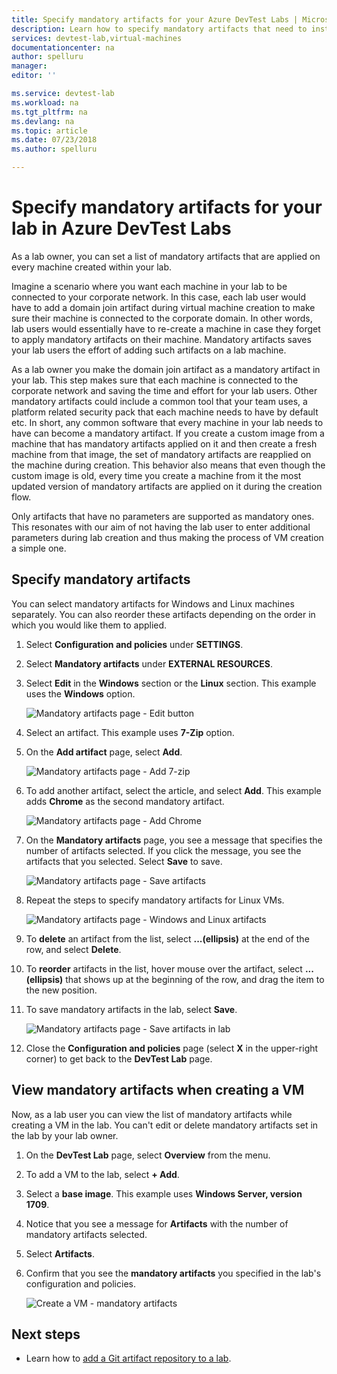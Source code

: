 ```yaml
---
title: Specify mandatory artifacts for your Azure DevTest Labs | Microsoft Docs
description: Learn how to specify mandatory artifacts that need to installed prior to installing any user-selected artifacts on virtual machines (VMs) in the lab. 
services: devtest-lab,virtual-machines
documentationcenter: na
author: spelluru
manager: 
editor: ''

ms.service: devtest-lab
ms.workload: na
ms.tgt_pltfrm: na
ms.devlang: na
ms.topic: article
ms.date: 07/23/2018
ms.author: spelluru

---
```

# Specify mandatory artifacts for your lab in Azure DevTest Labs
As a lab owner, you can set a list of mandatory artifacts that are applied on every machine created within your lab.

Imagine a scenario where you want each machine in your lab to be connected to your corporate network. In this case, each lab user would have to add a domain join artifact during virtual machine creation to make sure their machine is connected to the corporate domain. In other words, lab users would essentially have to re-create a machine in case they forget to apply mandatory artifacts on their machine. Mandatory artifacts saves your lab users the effort of adding such artifacts on a lab machine.  
 
As a lab owner you make the domain join artifact as a mandatory artifact in your lab. This step makes sure that each machine is connected to the corporate network and saving the time and effort for your lab users. Other mandatory artifacts could include a common tool that your team uses, a platform related security pack that each machine needs to have by default etc. In short, any common software that every machine in your lab needs to have can become a mandatory artifact. If you create a custom image from a machine that has mandatory artifacts applied on it and then create a fresh machine from that image, the set of mandatory artifacts are reapplied on the machine during creation. This behavior also means that even though the custom image is old, every time you create a machine from it the most updated version of mandatory artifacts are applied on it during the creation flow. 
 
Only artifacts that have no parameters are supported as mandatory ones. This resonates with our aim of not having the lab user to enter additional parameters during lab creation and thus making the process of VM creation a simple one. 


## Specify mandatory artifacts
You can select mandatory artifacts for Windows and Linux machines separately. You can also reorder these artifacts depending on the order in which you would like them to applied. 


1. Select **Configuration and policies** under **SETTINGS**. 
2. Select **Mandatory artifacts** under **EXTERNAL RESOURCES**. 
3. Select **Edit** in the **Windows** section or the **Linux** section. This example uses the **Windows** option. 

    ![Mandatory artifacts page - Edit button](media/devtest-lab-mandatory-artifacts/mandatory-artifacts-edit-button.png)
4. Select an artifact. This example uses **7-Zip** option. 
5. On the **Add artifact** page, select **Add**. 

    ![Mandatory artifacts page - Add 7-zip](media/devtest-lab-mandatory-artifacts/add-seven-zip.png)
6. To add another artifact, select the article, and select **Add**. This example adds **Chrome** as the second mandatory artifact.

    ![Mandatory artifacts page - Add Chrome](media/devtest-lab-mandatory-artifacts/add-chrome.png)
7. On the **Mandatory artifacts** page, you see a message that specifies the number of artifacts selected. If you click the message, you see the artifacts that you selected. Select **Save** to save. 

    ![Mandatory artifacts page - Save artifacts](media/devtest-lab-mandatory-artifacts/save-artifacts.png)
8. Repeat the steps to specify mandatory artifacts for Linux VMs. 
    
    ![Mandatory artifacts page - Windows and Linux artifacts](media/devtest-lab-mandatory-artifacts/windows-linux-artifacts.png)
9. To **delete** an artifact from the list, select **...(ellipsis)** at the end of the row, and select **Delete**. 
10. To **reorder** artifacts in the list, hover mouse over the artifact, select **...(ellipsis)** that shows up at the beginning of the row, and drag the item to the new position. 
11. To save mandatory artifacts in the lab, select **Save**. 

    ![Mandatory artifacts page - Save artifacts in lab](media/devtest-lab-mandatory-artifacts/save-to-lab.png)
12. Close the **Configuration and policies** page (select **X** in the upper-right corner) to get back to the **DevTest Lab** page.  


## View mandatory artifacts when creating a VM
Now, as a lab user you can view the list of mandatory artifacts while creating a VM in the lab. You can't edit or delete mandatory artifacts set in the lab by your lab owner.

1. On the **DevTest Lab** page, select **Overview** from the menu.
2. To add a VM to the lab, select **+ Add**. 
3. Select a **base image**. This example uses **Windows Server, version 1709**.
4. Notice that you see a message for **Artifacts** with the number of mandatory artifacts selected. 
5. Select **Artifacts**. 
6. Confirm that you see the **mandatory artifacts** you specified in the lab's configuration and policies. 

    ![Create a VM - mandatory artifacts](media/devtest-lab-mandatory-artifacts/create-vm-artifacts.png)

## Next steps
* Learn how to [add a Git artifact repository to a lab](devtest-lab-add-artifact-repo.md).

